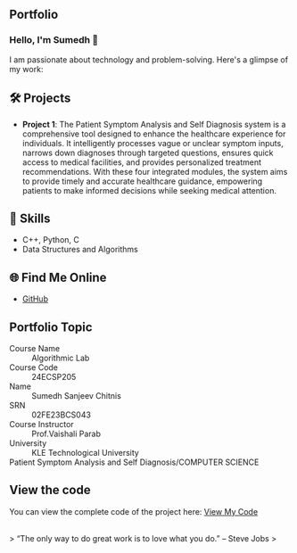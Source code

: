 ## Portfolio

### Hello, I'm Sumedh 👋

I am passionate about technology and problem-solving. Here's a glimpse of my work:

## 🛠️ Projects
- **Project 1**: The Patient Symptom Analysis and Self Diagnosis system is a comprehensive tool designed to enhance the healthcare experience for individuals. It intelligently processes vague or unclear symptom inputs, narrows down diagnoses through targeted questions, ensures quick access to medical facilities, and provides personalized treatment recommendations. With these four integrated modules, the system aims to provide timely and accurate healthcare guidance, empowering patients to make informed decisions while seeking medical attention.



## 🚀 Skills
- C++, Python, C
- Data Structures and Algorithms

## 🌐 Find Me Online
- [GitHub](https://github.com/Sumedh777c)


## Portfolio Topic

<dl>
<dt>Course Name</dt>
<dd>Algorithmic Lab</dd>
<dt>Course Code</dt>
<dd>24ECSP205</dd>
<dt>Name</dt>
<dd>Sumedh Sanjeev Chitnis</dd>
<dt>SRN</dt>
<dd>02FE23BCS043</dd>
<dt>Course Instructor</dt>
<dd>Prof.Vaishali Parab</dd>
<dt>University</dt>
<dd>KLE Technological University</dd>
<dt>Patient Symptom Analysis and Self Diagnosis/COMPUTER SCIENCE</dt>

## View the code
You can view the complete code of the project here:
[View My Code](Hospital.cpp)
</dl>

<br> 
> “The only way to do great work is to love what you do.” – Steve Jobs
>
